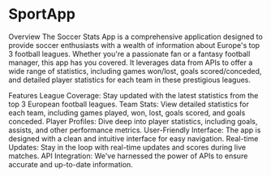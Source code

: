 # SportApp
Overview
  The Soccer Stats App is a comprehensive application designed to provide soccer enthusiasts with a wealth of information about Europe's top 3 football leagues. Whether you're a passionate fan or a fantasy football manager, this app has you covered. It leverages data from APIs to offer a wide range of statistics, including games won/lost, goals scored/conceded, and detailed player statistics for each team in these prestigious leagues.

Features
  League Coverage: Stay updated with the latest statistics from the top 3 European football leagues.
  Team Stats: View detailed statistics for each team, including games played, won, lost, goals scored, and goals conceded.
  Player Profiles: Dive deep into player statistics, including goals, assists, and other performance metrics.
  User-Friendly Interface: The app is designed with a clean and intuitive interface for easy navigation.
  Real-time Updates: Stay in the loop with real-time updates and scores during live matches.
  API Integration: We've harnessed the power of APIs to ensure accurate and up-to-date information.
